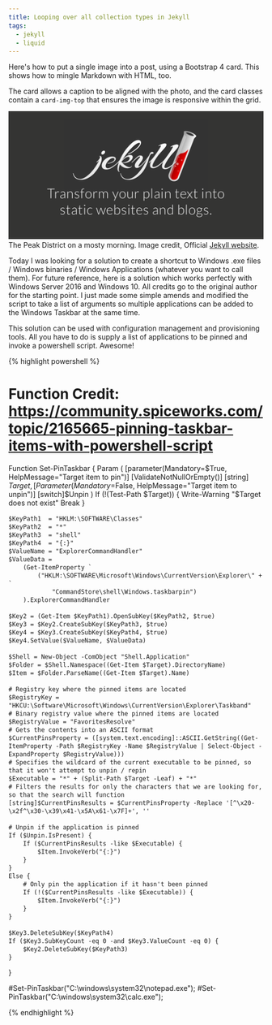 ```yaml
---
title: Looping over all collection types in Jekyll
tags:
  - jekyll
  - liquid
---
```


Here's how to put a single image into a post, using a Bootstrap 4 card. This shows how to mingle Markdown with HTML, too.

<!--more-->

The card allows a caption to be aligned with the photo, and the card classes contain a `card-img-top` that ensures the image is responsive within the grid.

<div class="card mb-3">
    <img class="card-img-top" src="/static/img/jekyll-logo.png" />
    <div class="card-body bg-light">
        <div class="card-text">
            The Peak District on a mosty morning. Image credit, Official <a href="https://jekyllrb.com/">Jekyll website</a>.
        </div>
    </div>
</div>

Today I was looking for a solution to create a shortcut to Windows .exe files / Windows binaries / Windows Applications (whatever you want to call them). For future reference, here is a solution which works perfectly with Windows Server 2016 and Windows 10. All credits go to the original author for the starting point. I just made some simple amends and modified the script to take a list of arguments so multiple applications can be added to the Windows Taskbar at the same time.

This solution can be used with configuration management and provisioning tools. All you have to do is supply a list of applications to be pinned and invoke a powershell script. Awesome!

{% highlight powershell %}

# Function Credit: https://community.spiceworks.com/topic/2165665-pinning-taskbar-items-with-powershell-script
Function Set-PinTaskbar {
    Param (
        [parameter(Mandatory=$True, HelpMessage="Target item to pin")]
        [ValidateNotNullOrEmpty()]
        [string] $Target
        ,
        [Parameter(Mandatory=$False, HelpMessage="Target item to unpin")]
        [switch]$Unpin
    )
    If (!(Test-Path $Target)) {
        Write-Warning "$Target does not exist"
        Break
    }

    $KeyPath1  = "HKLM:\SOFTWARE\Classes"
    $KeyPath2  = "*"
    $KeyPath3  = "shell"
    $KeyPath4  = "{:}"
    $ValueName = "ExplorerCommandHandler"
    $ValueData =
        (Get-ItemProperty `
            ("HKLM:\SOFTWARE\Microsoft\Windows\CurrentVersion\Explorer\" + `
                "CommandStore\shell\Windows.taskbarpin")
        ).ExplorerCommandHandler

    $Key2 = (Get-Item $KeyPath1).OpenSubKey($KeyPath2, $true)
    $Key3 = $Key2.CreateSubKey($KeyPath3, $true)
    $Key4 = $Key3.CreateSubKey($KeyPath4, $true)
    $Key4.SetValue($ValueName, $ValueData)

    $Shell = New-Object -ComObject "Shell.Application"
    $Folder = $Shell.Namespace((Get-Item $Target).DirectoryName)
    $Item = $Folder.ParseName((Get-Item $Target).Name)

    # Registry key where the pinned items are located
    $RegistryKey = "HKCU:\Software\Microsoft\Windows\CurrentVersion\Explorer\Taskband"
    # Binary registry value where the pinned items are located
    $RegistryValue = "FavoritesResolve"
    # Gets the contents into an ASCII format
    $CurrentPinsProperty = ([system.text.encoding]::ASCII.GetString((Get-ItemProperty -Path $RegistryKey -Name $RegistryValue | Select-Object -ExpandProperty $RegistryValue)))
    # Specifies the wildcard of the current executable to be pinned, so that it won't attempt to unpin / repin
    $Executable = "*" + (Split-Path $Target -Leaf) + "*"
    # Filters the results for only the characters that we are looking for, so that the search will function
    [string]$CurrentPinsResults = $CurrentPinsProperty -Replace '[^\x20-\x2f^\x30-\x39\x41-\x5A\x61-\x7F]+', ''

    # Unpin if the application is pinned
    If ($Unpin.IsPresent) {
        If ($CurrentPinsResults -like $Executable) {
            $Item.InvokeVerb("{:}")
        }
    }
    Else {
        # Only pin the application if it hasn't been pinned
        If (!($CurrentPinsResults -like $Executable)) {
            $Item.InvokeVerb("{:}")
        }
    }
    
    $Key3.DeleteSubKey($KeyPath4)
    If ($Key3.SubKeyCount -eq 0 -and $Key3.ValueCount -eq 0) {
        $Key2.DeleteSubKey($KeyPath3)
    }
}

#Set-PinTaskbar("C:\windows\system32\notepad.exe");
#Set-PinTaskbar("C:\windows\system32\calc.exe");

{% endhighlight %}